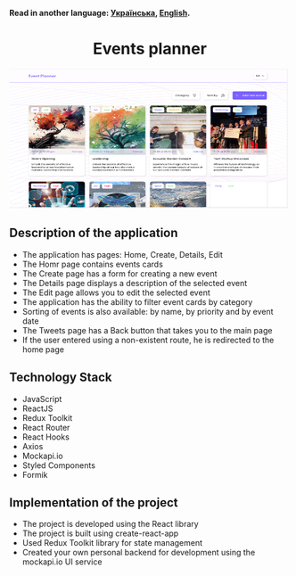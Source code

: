 **Read in another language: [Українська](README.md), [English](README.en.md).**

<h1 align="center">Events planner</h1>

<img src="./public/screen.png" width="500" height="250" >

<h2>Description of the application</h2>
<ul>
<li>The application has pages: Home, Create, Details, Edit</li>
<li>The Homr page contains events cards</li>
<li>The Create page has a form for creating a new event</li>
<li>The Details page displays a description of the selected event</li>
<li>The Edit page allows you to edit the selected event</li>
<li>The application has the ability to filter event cards by category</li>
<li>Sorting of events is also available: by name, by priority and by event date</li>
<li>The Tweets page has a Back button that takes you to the main page</li>
<li>If the user entered using a non-existent route, he is redirected to the home page</li>
</ul>

<h2>Technology Stack</h2>
<ul>
<li>JavaScript</li>
<li>ReactJS</li>
<li>Redux Toolkit</li>
<li>React Router</li>
<li>React Hooks</li>
<li>Axios</li>
<li>Mockapi.io</li>
<li>Styled Components</li>
<li>Formik</li>
</ul>

<h2>Implementation of the project</h2>
<ul>
<li>The project is developed using the React library</li>
<li>The project is built using create-react-app</li>
<li>Used Redux Toolkit library for state management</li>
<li>Created your own personal backend for development using the mockapi.io UI service</li>
</ul>
